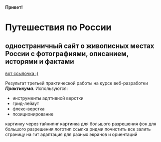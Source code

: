 **Привет!**


# Путешествия по России
## одностраничный сайт о живописных местах России с фотографиями, описанием, исторями и фактами

[вот ссылочка :)](https://semvas.github.io/russian-travel/index.html )

Результат третьей практической работы на курсе веб-разработки **_Практикума_**. Используются:
* инструменты адптивной верстки
* грид-лейаут
* флекс-верстка
* позиционирование

картинку через тайнипнг
картинка для большого разрешения
фон для большого разрешения
логотип ссылка
ридми
почистить все
залить страницу на гит
адаптация для разных экранов и ориентаций